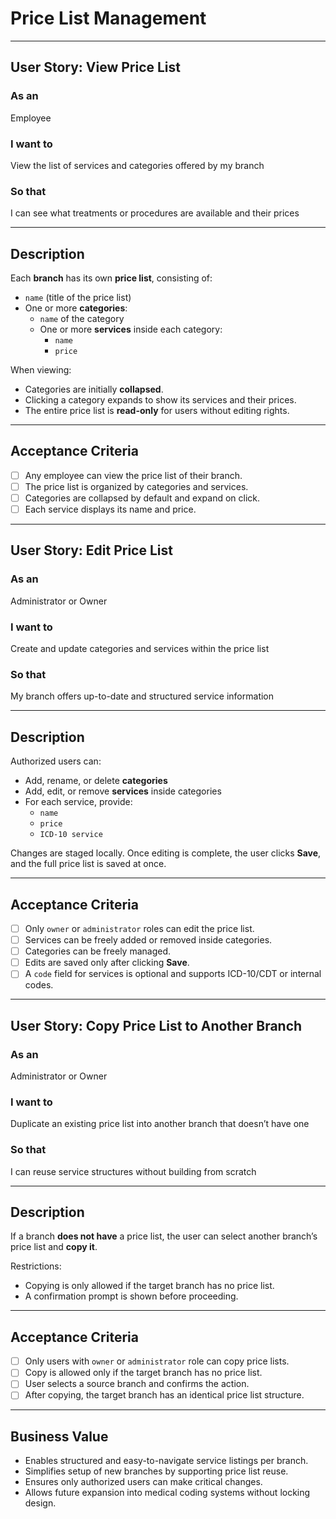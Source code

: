 # Price List Management

---

## User Story: View Price List

### As an
Employee

### I want to
View the list of services and categories offered by my branch

### So that
I can see what treatments or procedures are available and their prices

---

## Description

Each **branch** has its own **price list**, consisting of:

- `name` (title of the price list)
- One or more **categories**:
  - `name` of the category
  - One or more **services** inside each category:
    - `name`
    - `price`

When viewing:
- Categories are initially **collapsed**.
- Clicking a category expands to show its services and their prices.
- The entire price list is **read-only** for users without editing rights.

---

## Acceptance Criteria

- [ ] Any employee can view the price list of their branch.
- [ ] The price list is organized by categories and services.
- [ ] Categories are collapsed by default and expand on click.
- [ ] Each service displays its name and price.

---

## User Story: Edit Price List

### As an
Administrator or Owner

### I want to
Create and update categories and services within the price list

### So that
My branch offers up-to-date and structured service information

---

## Description

Authorized users can:
- Add, rename, or delete **categories**
- Add, edit, or remove **services** inside categories
- For each service, provide:
  - `name`
  - `price`
  - `ICD-10 service`

Changes are staged locally. Once editing is complete, the user clicks **Save**, and the full price list is saved at once.

---

## Acceptance Criteria

- [ ] Only `owner` or `administrator` roles can edit the price list.
- [ ] Services can be freely added or removed inside categories.
- [ ] Categories can be freely managed.
- [ ] Edits are saved only after clicking **Save**.
- [ ] A `code` field for services is optional and supports ICD-10/CDT or internal codes.

---

## User Story: Copy Price List to Another Branch

### As an
Administrator or Owner

### I want to
Duplicate an existing price list into another branch that doesn’t have one

### So that
I can reuse service structures without building from scratch

---

## Description

If a branch **does not have** a price list, the user can select another branch’s price list and **copy it**.

Restrictions:
- Copying is only allowed if the target branch has no price list.
- A confirmation prompt is shown before proceeding.

---

## Acceptance Criteria

- [ ] Only users with `owner` or `administrator` role can copy price lists.
- [ ] Copy is allowed only if the target branch has no price list.
- [ ] User selects a source branch and confirms the action.
- [ ] After copying, the target branch has an identical price list structure.

---

## Business Value

- Enables structured and easy-to-navigate service listings per branch.
- Simplifies setup of new branches by supporting price list reuse.
- Ensures only authorized users can make critical changes.
- Allows future expansion into medical coding systems without locking design.
